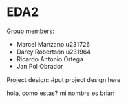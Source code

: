 # EDA2

Group members:
- Marcel Manzano u231726
- Darcy Robertson u231964
- Ricardo Antonio Ortega
- Jan Pol Obrador 

Project design:
#put project design here

hola, como estas? mi nombre es brian